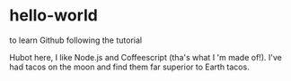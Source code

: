 # hello-world
to learn Github following the tutorial

Hubot here, I like Node.js and Coffeescript (tha's what I 'm made of!).
I've had tacos on the moon and find them far superior to Earth tacos.
